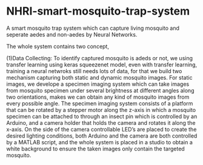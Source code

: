 # NHRI-smart-mosquito-trap-system
A smart mosquito trap system which can capture living mosquito and seperate aedes and non-aedes by Neural Networks.

The whole system contains two concept,

(1)Data Collecting: To identify captured mosquito is adeds or not, we using transfer learning using keras squeezenet model, even with transfer learning, training a neural netwroks still needs lots of data, for that we build two mechanism capturing both static and dynamic mosquito images. For static images, we develope a specimen imaging system which can take images from mosquito specimen under several brightness at different angles along two orientations, makes we can obtain any kind of mosquito images from every possible angle. The specimen imaging system consists of a platform that can be rotated by a stepper motor along the z-axis in which a mosquito specimen can be attached to through an insect pin  which is controlled by an Arduino, and a camera holder that holds the camera and rotates it along the x-axis. On the side of the camera controllable LED’s are placed to create the desired lighting conditions, both Arduino and the camera are both controlled by a MATLAB script, and the whole system is placed in a studio to obtain a white background to ensure the taken images only contain the targeted mosquito.
